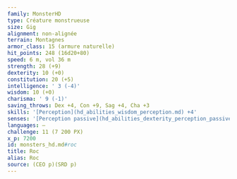 ```yaml
---
family: MonsterHD
type: Créature monstrueuse
size: Gig
alignment: non-alignée
terrain: Montagnes
armor_class: 15 (armure naturelle)
hit_points: 248 (16d20+80)
speed: 6 m, vol 36 m
strength: 28 (+9)
dexterity: 10 (+0)
constitution: 20 (+5)
intelligence: ' 3 (-4)'
wisdom: 10 (+0)
charisma: ' 9 (-1)'
saving_throws: Dex +4, Con +9, Sag +4, Cha +3
skills: '[Perception](hd_abilities_wisdom_perception.md) +4'
senses: '[Perception passive](hd_abilities_dexterity_perception_passive.md) 14'
languages: —
challenge: 11 (7 200 PX)
x_p: 7200
id: monsters_hd.md#roc
title: Roc
alias: Roc
source: (CEO p)(SRD p)
---
```


